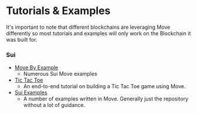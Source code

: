 # Tutorials & Examples

It's important to note that different blockchains are leveraging Move differently so most tutorials and examples will only work on the Blockchain it was built for.

### Sui

- [Move By Example](https://examples.sui.io/)
  - Numerous Sui Move examples
- [Tic Tac Toe](https://github.com/diem/move/tree/main/language/documentation/tutorial)
  - An end-to-end tutorial on building a Tic Tac Toe game using Move.
- [Sui Examples](https://docs.sui.io/explore/examples)
  - A number of examples written in Move. Generally just the repository without a lot of guidance.
